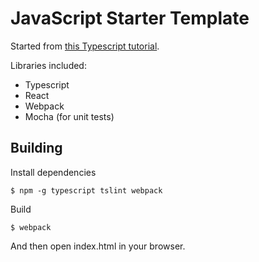 # JavaScript Starter Template

Started from [this Typescript tutorial](https://www.typescriptlang.org/docs/handbook/react-&-webpack.html).

Libraries included:

- Typescript
- React
- Webpack
- Mocha (for unit tests)


## Building

Install dependencies

```
$ npm -g typescript tslint webpack
```

Build

```
$ webpack
```

And then open index.html in your browser.
